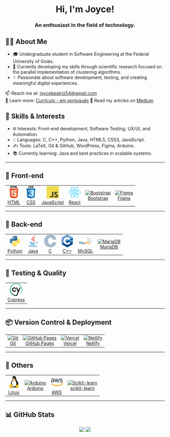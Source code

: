 <h1 align="center">Hi, I'm Joyce!</h1>
<h3 align="center">An enthusiast in the field of technology.</h3>

## 👩‍💻 About Me

- 🎓 Undergraduate student in Software Engineering at the Federal University of Goiás.
- 🔬 Currently developing my skills through scientific research focused on the parallel implementation of clustering algorithms.
- ✨ Passionate about software development, testing, and creating meaningful digital experiences.

📫 Reach me at: [joycebeatriz54@gmail.com](mailto:joycebeatriz54@gmail.com)  
📄 Learn more: [Currículo - em português](https://drive.google.com/file/d/1ScKwq274POuf1V1FBXtu_BlSGcjiFTqB/view?usp=sharing)
📝 Read my articles on [Medium](https://medium.com/@joycebeatriz)

## 🔧 Skills & Interests

- 🌐 Interests: Front-end development, Software Testing, UX/UI, and Automation.
- 💡 Languages: C, C++, Python, Java, HTML5, CSS3, JavaScript.
- ✍️ Tools: LaTeX, Git & GitHub, WordPress, Figma, Arduino.
- 📚 Currently learning: Java and best practices in scalable systems.

---

## 🎨 Front-end

<table>
  <tr>
    <td align="center"><a href="https://www.w3.org/html/"><img src="https://raw.githubusercontent.com/devicons/devicon/master/icons/html5/html5-original-wordmark.svg" width="40" alt="HTML" /><br>HTML</a></td>
    <td align="center"><a href="https://www.w3schools.com/css/"><img src="https://raw.githubusercontent.com/devicons/devicon/master/icons/css3/css3-original-wordmark.svg" width="40" alt="CSS" /><br>CSS</a></td>
    <td align="center"><a href="https://developer.mozilla.org/en-US/docs/Web/JavaScript"><img src="https://raw.githubusercontent.com/devicons/devicon/master/icons/javascript/javascript-original.svg" width="40" alt="JavaScript" /><br>JavaScript</a></td>
    <td align="center"><a href="https://reactjs.org/"><img src="https://raw.githubusercontent.com/devicons/devicon/master/icons/react/react-original.svg" width="40" alt="React" /><br>React</a></td>
    <td align="center"><a href="https://getbootstrap.com/"><img src="https://cdn.jsdelivr.net/gh/devicons/devicon/icons/bootstrap/bootstrap-original.svg" width="40" alt="Bootstrap" /><br>Bootstrap</a></td>
    <td align="center"><a href="https://www.figma.com/"><img src="https://www.vectorlogo.zone/logos/figma/figma-icon.svg" width="40" alt="Figma" /><br>Figma</a></td>
  </tr>
</table>

---

## 🧠 Back-end

<table>
  <tr>
    <td align="center"><a href="https://www.python.org/"><img src="https://raw.githubusercontent.com/devicons/devicon/master/icons/python/python-original.svg" width="40" alt="Python" /><br>Python</a></td>
    <td align="center"><a href="https://www.java.com/"><img src="https://raw.githubusercontent.com/devicons/devicon/master/icons/java/java-original.svg" width="40" alt="Java" /><br>Java</a></td>
    <td align="center"><a href="https://www.cprogramming.com/"><img src="https://raw.githubusercontent.com/devicons/devicon/master/icons/c/c-original.svg" width="40" alt="C" /><br>C</a></td>
    <td align="center"><a href="https://www.w3schools.com/cpp/"><img src="https://raw.githubusercontent.com/devicons/devicon/master/icons/cplusplus/cplusplus-original.svg" width="40" alt="C++" /><br>C++</a></td>
    <td align="center"><a href="https://www.mysql.com/"><img src="https://raw.githubusercontent.com/devicons/devicon/master/icons/mysql/mysql-original-wordmark.svg" width="40" alt="MySQL" /><br>MySQL</a></td>
    <td align="center"><a href="https://mariadb.org/"><img src="https://www.vectorlogo.zone/logos/mariadb/mariadb-icon.svg" width="40" alt="MariaDB" /><br>MariaDB</a></td>
  </tr>
</table>

---

## 🧪 Testing & Quality

<table>
  <tr>
    <td align="center"><a href="https://www.cypress.io/"><img src="https://raw.githubusercontent.com/devicons/devicon/master/icons/cypressio/cypressio-original.svg" width="40" alt="Cypress" /><br>Cypress</a></td>
  </tr>
</table>

---

## 📦 Version Control & Deployment

<table>
  <tr>
    <td align="center"><a href="https://git-scm.com/"><img src="https://www.vectorlogo.zone/logos/git-scm/git-scm-icon.svg" width="40" alt="Git" /><br>Git</a></td>
    <td align="center"><a href="https://pages.github.com/"><img src="https://www.vectorlogo.zone/logos/github/github-icon.svg" width="40" alt="GitHub Pages" /><br>GitHub Pages</a></td>
    <td align="center"><a href="https://vercel.com/"><img src="https://www.vectorlogo.zone/logos/vercel/vercel-icon.svg" width="40" alt="Vercel" /><br>Vercel</a></td>
    <td align="center"><a href="https://www.netlify.com/"><img src="https://www.vectorlogo.zone/logos/netlify/netlify-icon.svg" width="40" alt="Netlify" /><br>Netlify</a></td>
  </tr>
</table>

---

## 🧰 Others

<table>
  <tr>
    <td align="center"><a href="https://www.linux.org/"><img src="https://raw.githubusercontent.com/devicons/devicon/master/icons/linux/linux-original.svg" width="40" alt="Linux" /><br>Linux</a></td>
    <td align="center"><a href="https://www.arduino.cc/"><img src="https://cdn.worldvectorlogo.com/logos/arduino-1.svg" width="40" alt="Arduino" /><br>Arduino</a></td>
    <td align="center"><a href="https://aws.amazon.com/"><img src="https://raw.githubusercontent.com/devicons/devicon/master/icons/amazonwebservices/amazonwebservices-original-wordmark.svg" width="40" alt="AWS" /><br>AWS</a></td>
    <td align="center"><a href="https://scikit-learn.org/"><img src="https://upload.wikimedia.org/wikipedia/commons/0/05/Scikit_learn_logo_small.svg" width="40" alt="Scikit-learn" /><br>scikit-learn</a></td>
  </tr>
</table>

---

## 📊 GitHub Stats

<div align="center">
  <img src="https://github-readme-stats.vercel.app/api?username=joycebeatriz&theme=radical&show_icons=true&count_private=true&hide_border=true" height="150" />
  <img src="https://github-readme-streak-stats.herokuapp.com?user=joycebeatriz&theme=radical&hide_border=true" height="150" />
</div>

<!-- <img src="https://raw.githubusercontent.com/joycebeatriz/joycebeatriz/output/snake.svg" alt="Snake animation" /> -->
